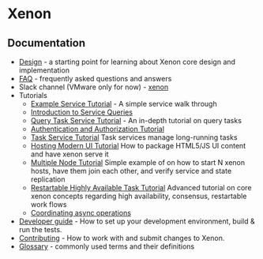 # Xenon

## Documentation

* [Design](./Design) - a starting point for learning about Xenon core design and implementation
* [FAQ](./FAQ) - frequently asked questions and answers
* Slack channel (VMware only for now) - [xenon](https://vmware.slack.com/messages/xenon/details/)
* Tutorials
  * [Example Service Tutorial](./Example-Service-Tutorial) - A simple service walk through
  * [Introduction to Service Queries](./Introduction-to-Service-Queries)
  * [Query Task Service Tutorial](./QueryTaskService) - An in-depth tutorial on query tasks
  * [Authentication and Authorization Tutorial](./Authentication-And-Authorization-Tutorial)
  * [Task Service Tutorial](./Task-Service-Tutorial) Task services manage long-running tasks
  * [Hosting Modern UI Tutorial](./HostYourUi) How to package HTML5/JS UI content and have xenon serve it
  * [Multiple Node Tutorial](./Multi-Node-Tutorial) Simple example of on how to start N xenon hosts, have them join each other, and verify service and state replication
  * [Restartable Highly Available Task Tutorial](./Highly-Available-Task-Tutorial) Advanced tutorial on core xenon concepts regarding high availability, consensus, restartable work flows
  * [Coordinating async operations](./Coordinating-Async-Operations-(and-avoiding-callback-hell))
* [Developer guide](./Developer-Guide) - How to set up your development environment, build & run the tests.
* [Contributing](../Contributing) - How to work with and submit changes to Xenon.
* [Glossary](./Glossary) - commonly used terms and their definitions
